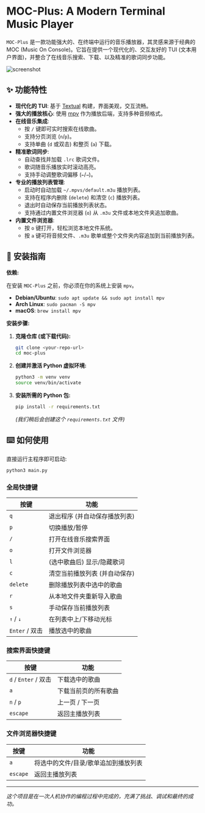# MOC-Plus: A Modern Terminal Music Player

`MOC-Plus` 是一款功能强大的、在终端中运行的音乐播放器，其灵感来源于经典的 MOC (Music On Console)。它旨在提供一个现代化的、交互友好的 TUI (文本用户界面)，并整合了在线音乐搜索、下载、以及精准的歌词同步功能。

![screenshot](https://user-images.githubusercontent.com/554369/228858933-58d37a6c-8654-41d5-92a3-290f3531b6e1.gif)

## ✨ 功能特性

-   **现代化的 TUI**: 基于 [Textual](https://github.com/Textualize/textual) 构建，界面美观，交互流畅。
-   **强大的播放核心**: 使用 [mpv](https://mpv.io/) 作为播放后端，支持多种音频格式。
-   **在线音乐集成**:
    -   按 `/` 键即可实时搜索在线歌曲。
    -   支持分页浏览 (`n`/`p`)。
    -   支持单曲 (`d` 或双击) 和整页 (`a`) 下载。
-   **精准歌词同步**:
    -   自动查找并加载 `.lrc` 歌词文件。
    -   歌词随音乐播放实时滚动高亮。
    -   支持手动调整歌词偏移 (`←`/`→`)。
-   **专业的播放列表管理**:
    -   启动时自动加载 `~/.mpvs/default.m3u` 播放列表。
    -   支持在程序内删除 (`delete`) 和清空 (`c`) 播放列表。
    -   退出时自动保存当前播放列表状态。
    -   支持通过内置文件浏览器 (`o`) 从 `.m3u` 文件或本地文件夹追加歌曲。
-   **内置文件浏览器**:
    -   按 `o` 键打开，轻松浏览本地文件系统。
    -   按 `a` 键可将音频文件、`.m3u` 歌单或整个文件夹内容追加到当前播放列表。

## 🚀 安装指南

**依赖:**

在安装 `MOC-Plus` 之前，你必须在你的系统上安装 `mpv`。

-   **Debian/Ubuntu**: `sudo apt update && sudo apt install mpv`
-   **Arch Linux**: `sudo pacman -S mpv`
-   **macOS**: `brew install mpv`

**安装步骤:**

1.  **克隆仓库 (或下载代码):**
    ```bash
    git clone <your-repo-url>
    cd moc-plus
    ```

2.  **创建并激活 Python 虚拟环境:**
    ```bash
    python3 -m venv venv
    source venv/bin/activate
    ```

3.  **安装所需的 Python 包:**
    ```bash
    pip install -r requirements.txt
    ```
    *(我们稍后会创建这个 `requirements.txt` 文件)*

## ⌨️ 如何使用

直接运行主程序即可启动:

```bash
python3 main.py
```

### 全局快捷键

| 按键              | 功能                               |
| ----------------- | ---------------------------------- |
| `q`               | 退出程序 (并自动保存播放列表)      |
| `p`               | 切换播放/暂停                      |
| `/`               | 打开在线音乐搜索界面               |
| `o`               | 打开文件浏览器                     |
| `l`               | (选中歌曲后) 显示/隐藏歌词         |
| `c`               | 清空当前播放列表 (并自动保存)      |
| `delete`          | 删除播放列表中选中的歌曲           |
| `r`               | 从本地文件夹重新导入歌曲           |
| `s`               | 手动保存当前播放列表               |
| `↑` / `↓`         | 在列表中上/下移动光标              |
| `Enter` / 双击    | 播放选中的歌曲                     |

### 搜索界面快捷键

| 按键              | 功能                     |
| ----------------- | ------------------------ |
| `d` / `Enter` / 双击 | 下载选中的歌曲           |
| `a`               | 下载当前页的所有歌曲     |
| `n` / `p`         | 上一页 / 下一页          |
| `escape`          | 返回主播放列表           |

### 文件浏览器快捷键

| 按键              | 功能                               |
| ----------------- | ---------------------------------- |
| `a`               | 将选中的文件/目录/歌单追加到播放列表 |
| `escape`          | 返回主播放列表                     |

---
*这个项目是在一次人机协作的编程过程中完成的，充满了挑战、调试和最终的成功。*
